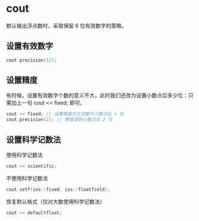 # cout

默认输出浮点数时，采取保留 6 位有效数字的策略。

## 设置有效数字

```c++
cout.precision(12);
```

## 设置精度

有时候，设置有效数字个数的意义不大，此时我们还改为设置小数点后多少位：只需加上一句 cout << fixed; 即可。

```c++
cout << fixed; // 设置精度方式调整为小数点后 n 位
cout.precision(2); // 精度调到小数点后 2 位
```

## 设置科学记数法

使用科学记数法

```c++
cout << scientific;
```

不使用科学记数法

```c++
cout.setf(ios::fixed, ios::floatfield);
```

恢复默认格式（仅对大数使用科学记数法）

```c++
cout << defaultfloat;
```

